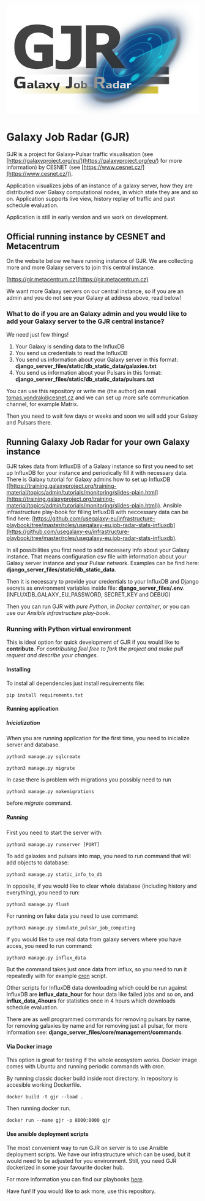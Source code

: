 ![image](django_server_files/static/gjr_logo.png)

# Galaxy Job Radar (GJR)
GJR is a project for Galaxy-Pulsar traffic visualisation (see [https://galaxyproject.org/eu/](https://galaxyproject.org/eu/) for more information) by CESNET (see [https://www.cesnet.cz/](https://www.cesnet.cz/)).

Application visualizes jobs of an instance of a galaxy server, how they are distributed over Galaxy computational nodes, in which state they are and so on. Application supports live view, history replay of traffic and past schedule evaluation.

Application is still in early version and we work on development. 

## Official running instance by CESNET and Metacentrum
On the website below we have running instance of GJR. We are collecting more and more Galaxy servers to join this central instance.

[https://gjr.metacentrum.cz](https://gjr.metacentrum.cz)

We want more Galaxy servers on our central instance, so if you are an admin and you do not see your Galaxy at address above, read below!

### What to do if you are an Galaxy admin and you would like to add your Galaxy server to the GJR central instance?
We need just few things! 

1) Your Galaxy is sending data to the InfluxDB
2) You send us credentials to read the InfluxDB
3) You send us information about your Galaxy server in this format: **django_server_files/static/db_static_data/galaxies.txt**
4) You send us information about your Pulsars in this format: **django_server_files/static/db_static_data/pulsars.txt**

You can use this repository or write me (the author) on mail tomas.vondrak@cesnet.cz and we can set up more safe communication channel, for example Matrix.

Then you need to wait few days or weeks and soon we will add your Galaxy and Pulsars there.

## Running Galaxy Job Radar for your own Galaxy instance
GJR takes data from InfluxDB of a Galaxy instance so first you need to set up InfluxDB for your instance and periodically fill it with necessary data. There is Galaxy tutorial for Galaxy admins how to set up InfluxDB ([https://training.galaxyproject.org/training-material/topics/admin/tutorials/monitoring/slides-plain.html](https://training.galaxyproject.org/training-material/topics/admin/tutorials/monitoring/slides-plain.html)). Ansible infrastructure play-book for filling InfluxDB with neccessary data can be find here: [https://github.com/usegalaxy-eu/infrastructure-playbook/tree/master/roles/usegalaxy-eu.job-radar-stats-influxdb](https://github.com/usegalaxy-eu/infrastructure-playbook/tree/master/roles/usegalaxy-eu.job-radar-stats-influxdb).

In all possibilities you first need to add necessery info about your Galaxy instance. That means configuration csv file with information about your Galaxy server instance and your Pulsar network. Examples can be find here: **django_server_files/static/db_static_data**.

Then it is necessary to provide your credentials to your InfluxDB and Django secrets as environment variables inside file: **django_server_files/.env**. (INFLUXDB_GALAXY_EU_PASSWORD, SECRET_KEY and DEBUG)

Then you can run GJR with _pure Python_, in _Docker container_, or you can use our _Ansible infrastructure play-book_.

### Running with Python virtual environment
This is ideal option for quick development of GJR if you would like to **contribute**. _For contributing feel free to fork the project and make pull request and describe your changes_.

#### Installing
To instal all dependencies just install requirements file: 

```
pip install requirements.txt
```

#### Running application

##### Inicialization
When you are running application for the first time, you need to inicialize server and database.

```
python3 manage.py sqlcreate
```

```
python3 manage.py migrate
```

In case there is problem with migrations you possibly need to run 

```
python3 manage.py makemigrations
```

before _migrate_ command.

##### Running
First you need to start the server with:

```
python3 manage.py runserver [PORT]
```

To add galaxies and pulsars into map, you need to run command that will add objects to database:

```
python3 manage.py static_info_to_db
```

In opposite, if you would like to clear whole database (including history and everything), you need to run:

```
python3 manage.py flush
```

For running on fake data you need to use command:

```
python3 manage.py simulate_pulsar_job_computing
```

If you would like to use real data from galaxy servers where you have acces, you need to run command:

```
python3 manage.py influx_data
```

But the command takes just once data from influx, so you need to run it repeatedly with for example [cron](https://en.wikipedia.org/wiki/Cron) script.

Other scripts for InfluxDB data downloading which could be run against InfluxDB are **influx_data_hour** for hour data like failed jobs and so on, and **influx_data_4hours** for statistics once in 4 hours which downloads schedule evaluation.

There are as well programmed commands for removing pulsars by name, for removing galaxies by name and for removing just all pulsar, for more information see: **django_server_files/core/management/commands**.

#### Via Docker image
This option is great for testing if the whole ecosystem works. Docker image comes with Ubuntu and running periodic commands with cron.

By running classic docker build inside root directory. In repository is accesible working Dockerfile.

```
docker build -t gjr --load .
```

Then running docker run.

```
docker run --name gjr -p 8000:8000 gjr
```

#### Use ansible deployment scripts
The most convenient way to run GJR on server is to use Ansible deployment scripts. We have our infrastructure which can be used, but it would need to be adjusted for you environment. Still, you need GJR dockerized in some your favourite docker hub.

For more information you can find our playbooks [here](https://github.com/CESNET/galaxy-iacr/blob/main/ansible/gjr_setup.yml).

Have fun! If you would like to ask more, use this repository.

